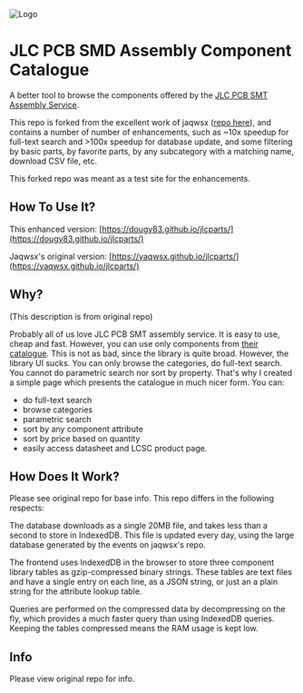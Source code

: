 ![Logo](web/public/favicon.svg)

# JLC PCB SMD Assembly Component Catalogue

A better tool to browse the components offered by the [JLC PCB SMT Assembly
Service](https://jlcpcb.com/smt-assembly).

This repo is forked from the excellent work of jaqwsx ([repo here](https://github.com/dougy83/jlcparts)), and contains a number of number of enhancements, such as ~10x speedup for full-text search and >100x speedup for database update, and some filtering by basic parts, by favorite parts, by any subcategory with a matching name, download CSV file, etc.

This forked repo was meant as a test site for the enhancements.

## How To Use It?

This enhanced version: [https://dougy83.github.io/jlcparts/](https://dougy83.github.io/jlcparts/)

Jaqwsx's original version: [https://yaqwsx.github.io/jlcparts/](https://yaqwsx.github.io/jlcparts/)

## Why?

(This description is from original repo)

Probably all of us love JLC PCB SMT assembly service. It is easy to use, cheap
and fast. However, you can use only components from [their
catalogue](https://jlcpcb.com/parts). This is not as bad, since the library is
quite broad. However, the library UI sucks. You can only browse the categories,
do full-text search. You cannot do parametric search nor sort by property.
That's why I created a simple page which presents the catalogue in much nicer
form. You can:
- do full-text search
- browse categories
- parametric search
- sort by any component attribute
- sort by price based on quantity
- easily access datasheet and LCSC product page.

## How Does It Work?

Please see original repo for base info. This repo differs in the following respects:

The database downloads as a single 20MB file, and takes less than a second to store in IndexedDB. This file is updated every day, using the large database generated by the events on jaqwsx's repo.

The frontend uses IndexedDB in the browser to store three component library tables as gzip-compressed binary strings. These tables are text files and have a single entry on each line, as a JSON string, or just an a plain string for the attribute lookup table.

Queries are performed on the compressed data by decompressing on the fly, which provides a much faster query than using IndexedDB queries. Keeping the tables compressed means the RAM usage is kept low.

## Info

Please view original repo for info.